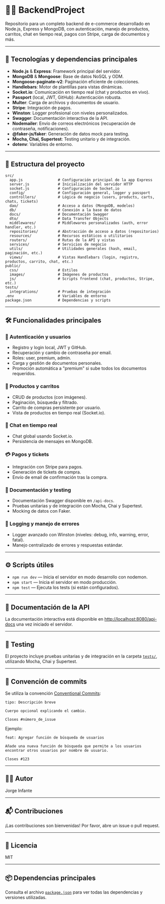 # 🧑‍💻 BackendProject

Repositorio para un completo backend de e-commerce desarrollado en Node.js, Express y MongoDB, con autenticación, manejo de productos, carritos, chat en tiempo real, pagos con Stripe, carga de documentos y más.

---

## 🚀 Tecnologías y dependencias principales

- **Node.js** & **Express**: Framework principal del servidor.
- **MongoDB** & **Mongoose**: Base de datos NoSQL y ODM.
- **Mongoose-paginate-v2**: Paginación eficiente de colecciones.
- **Handlebars**: Motor de plantillas para vistas dinámicas.
- **Socket.io**: Comunicación en tiempo real (chat y productos en vivo).
- **Passport** (local, JWT, GitHub): Autenticación robusta.
- **Multer**: Carga de archivos y documentos de usuario.
- **Stripe**: Integración de pagos.
- **Winston**: Logger profesional con niveles personalizados.
- **Swagger**: Documentación interactiva de la API.
- **Nodemailer**: Envío de correos electrónicos (recuperación de contraseña, notificaciones).
- **@faker-js/faker**: Generación de datos mock para testing.
- **Mocha, Chai, Supertest**: Testing unitario y de integración.
- **dotenv**: Variables de entorno.

---

## 📁 Estructura del proyecto

```
src/
  app.js                # Configuración principal de la app Express
  server.js             # Inicialización del servidor HTTP
  socket.js             # Configuración de Socket.io
  config/               # Configuración general, logger y passport
  controllers/          # Lógica de negocio (users, products, carts, chats, tickets)
  dao/                  # Acceso a datos (MongoDB, modelos)
  db/                   # Conexión a la base de datos
  docs/                 # Documentación Swagger
  dto/                  # Data Transfer Objects
  middlewares/          # Middlewares personalizados (auth, error handler, etc.)
  repositories/         # Abstracción de acceso a datos (repositorios)
  resources/            # Recursos estáticos o utilitarios
  routers/              # Rutas de la API y vistas
  services/             # Servicios de negocio
  utils/                # Utilidades generales (hash, email, paginación, etc.)
  views/                # Vistas Handlebars (login, registro, productos, carrito, chat, etc.)
public/
  css/                  # Estilos
  images/               # Imágenes de productos
  js/                   # Scripts frontend (chat, productos, Stripe, etc.)
tests/
  integrations/         # Pruebas de integración
.env                    # Variables de entorno
package.json            # Dependencias y scripts
```

---

## 🛠️ Funcionalidades principales

### 👤 Autenticación y usuarios
- Registro y login local, JWT y GitHub.
- Recuperación y cambio de contraseña por email.
- Roles: user, premium, admin.
- Carga y gestión de documentos personales.
- Promoción automática a "premium" si sube todos los documentos requeridos.

### 🛒 Productos y carritos
- CRUD de productos (con imágenes).
- Paginación, búsqueda y filtrado.
- Carrito de compras persistente por usuario.
- Vista de productos en tiempo real (Socket.io).

### 💬 Chat en tiempo real
- Chat global usando Socket.io.
- Persistencia de mensajes en MongoDB.

### 💳 Pagos y tickets
- Integración con Stripe para pagos.
- Generación de tickets de compra.
- Envío de email de confirmación tras la compra.

### 📄 Documentación y testing
- Documentación Swagger disponible en `/api-docs`.
- Pruebas unitarias y de integración con Mocha, Chai y Supertest.
- Mocking de datos con Faker.

### 📝 Logging y manejo de errores
- Logger avanzado con Winston (niveles: debug, info, warning, error, fatal).
- Manejo centralizado de errores y respuestas estándar.

---

## ⚙️ Scripts útiles

- `npm run dev` — Inicia el servidor en modo desarrollo con nodemon.
- `npm start` — Inicia el servidor en modo producción.
- `npm test` — Ejecuta los tests (si están configurados).

---

## 📄 Documentación de la API

La documentación interactiva está disponible en [http://localhost:8080/api-docs](http://localhost:8080/api-docs) una vez iniciado el servidor.

---

## 🧪 Testing

El proyecto incluye pruebas unitarias y de integración en la carpeta [`tests/`](tests/), utilizando Mocha, Chai y Supertest.

---

## 📝 Convención de commits

Se utiliza la convención [Conventional Commits](https://www.conventionalcommits.org/):

```
tipo: Descripción breve

Cuerpo opcional explicando el cambio.

Closes #número_de_issue
```

Ejemplo:
```
feat: Agregar función de búsqueda de usuarios

Añade una nueva función de búsqueda que permite a los usuarios encontrar otros usuarios por nombre de usuario.

Closes #123
```

---

## 👨‍💻 Autor

Jorge Infante

---

## 📬 Contribuciones

¡Las contribuciones son bienvenidas! Por favor, abre un issue o pull request.

---

## 📝 Licencia

MIT

---

## 📦 Dependencias principales

Consulta el archivo [`package.json`](package.json) para ver todas las dependencias y versiones utilizadas.
